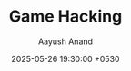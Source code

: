 ---
layout: post
title: "Game Hacking"
date: 2025-05-26 19:30:00 +0530
author: Aayush Anand
category: Project
tags:
- summer25
- project
categories:
- project
hidden: true
summary:
- 
image:
  url: ""
---
